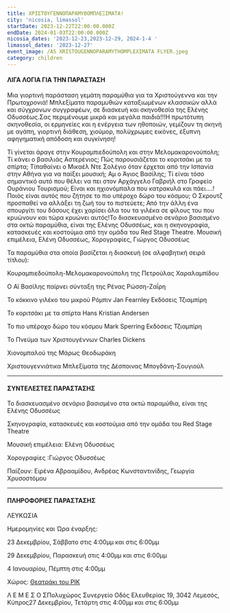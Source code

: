 ```yaml
---
title: ΧΡΙΣΤΟΥΓΕΝΝΟΠΑΡΑΜΥΘΟΜΠΛΕΞΙΜΑΤΑ!
city: 'nicosia, limassol'
startDate: 2023-12-22T22:00:00.000Z
endDate: 2024-01-03T22:00:00.000Z
nicosia_dates: '2023-12-23,2023-12-29, 2024-1-4 '
limassol_dates: '2023-12-27'
event_image: /A5 XRISTOUGENNOPARAMYTHOMPLEXIMATA FLYER.jpeg
category: children
---
```


#### ΛΙΓΑ ΛΟΓΙΑ ΓΙΑ ΤΗΝ ΠΑΡΑΣΤΑΣΗ

Μια γιορτινή παράσταση	γεμάτη παραμύθια	για τα Χριστούγεννα	και την Πρωτοχρονιά!	Μπλεξίματα	παραμυθιών	καταξιωμένων	κλασσικών	αλλά και σύγχρονων συγγραφέων, σε διασκευή και σκηνοθεσία της Ελένης Οδυσσέως.Σας περιμένουμε μικρά και μεγάλα παιδιά!!!Η πρωτότυπη σκηνοθεσία, οι ερμηνείες και η ενέργεια των ηθοποιών, γεμίζουν τη σκηνή με αγάπη, γιορτινή διάθεση, χιούμορ, πολύχρωμες εικόνες, έξυπνη αφηγηματική απόδοση και συγκίνηση!

Τί γίνεται άραγε στην Κουραμπιεδούπολη και στην Μελομακαρονούπολη; Τί κάνει ο βασιλιάς Αστερένιος; Πώς παρουσιάζεται το κοριτσάκι με τα σπίρτα; Τί​παθαίνει ο Μικαέλ Ντε Σολέγιο όταν έρχεται από την Ισπανία στην Αθήνα για να παίξει μουσική; Αμ ο Άγιος Βασίλης; Τί είναι τόσο σημαντικό αυτό που θέλει να πει στον Αρχάγγελο Γαβριήλ στο Γραφείο Ουράνιου Τουρισμού; Είναι και ηχιονόμπαλα που κατρακυλά και πάει….! Ποιός είναι αυτός που ζήτησε το πιο υπέροχο δώρο του κόσμου; Ο Σκρουτζ προσπαθεί να αλλάξει τη ζωή του το πιστεύετε; Από την άλλη ένα σπουργίτι του δάσους έχει χαρίσει όλα του τα γιλέκα σε φίλους του που κρυώνουν και τώρα κρυώνει αυτός!Το διασκευασμένο σενάριο βασισμένο στα οκτώ παραμύθια, είναι της Ελένης Οδυσσέως, και η σκηνογραφία, κατασκευές και κοστούμια από την ομάδα του Red Stage Theatre. Μουσική επιμέλεια, Ελένη Οδυσσέως, Χορογραφίες, Γιώργος Οδυσσέως

Τα παραμύθια στα οποία βασίζεται η διασκευή (σε αλφαβητική σειρά τίτλου):

Κουραμπιεδούπολη-Μελομακαρονούπολη της Πετρούλας Χαραλαμπίδου

Ο Αϊ Βασίλης παίρνει σύνταξη της Ρένας Ρώσση-Ζαΐρη

Το κόκκινο γιλέκο του μικρού Ρόμπιν	Jan Fearnley	Εκδόσεις Τζιαμπίρη

Το κοριτσάκι με τα σπίρτα	Hans Kristian Andersen

Το πιο υπέροχο δώρο του κόσμου Mark Sperring	Εκδόσεις Τζιαμπίρη

Το Πνεύμα των Χριστουγέννων	Charles Dickens

Χιονομπαλού της Μάρως Θεοδωράκη

Χριστουγεννιάτικα Μπλεξίματα της Δέσποινας Μπογδάνη-Σουγιούλ

***

#### ΣΥΝΤΕΛΕΣΤΕΣ ΠΑΡΑΣΤΑΣΗΣ

Το διασκευασμένο σενάριο βασισμένο στα οκτώ παραμύθια, είναι της Ελένης Οδυσσέως

Σκηνογραφία, κατασκευές και κοστούμια από την ομάδα του Red Stage Theatre

Μουσική επιμέλεια: Ελένη Οδυσσέως

Χορογραφίες :Γιώργος Οδυσσέως

Παίζουν: Ειρένα Αβρααμίδου, Ανδρέας Κωνσταντινίδης, Γεωργία Χρυσοστόμου

***

#### ΠΛΗΡΟΦΟΡΙΕΣ ΠΑΡΑΣΤΑΣΗΣ

ΛΕΥΚΩΣΙΑ

Ημερομηνίες και Ώρα έναρξης: 

23 Δεκεμβρίου, Σάββατο στις 4:00μμ και στις 6:00μμ

29 Δεκεμβρίου, Παρασκευή στις 4:00μμ και στις 6:00μμ

4 Ιανουαρίου, Πέμπτη στις 4:00μμ 

Χώρος:  [Θεατράκι του ΡΙΚ](https://www.google.com/maps/place/Cyprus+Broadcasting+Corporation/@35.1263687,33.3505209,14z/data=!4m10!1m2!2m1!1zzrjOtc6xz4TPgc6xzrrOuSDPgc65zro!3m6!1s0x14de19d00311c797:0xc356aa23568af3d8!8m2!3d35.1468717!4d33.3829773!15sChfOuM61zrHPhM-BzrHOus65IM-BzrnOuloZIhfOuM61zrHPhM-BzrHOus65IM-BzrnOupIBEnRlbGV2aXNpb25fc3RhdGlvbpoBI0NoWkRTVWhOTUc5blMwVkpRMEZuU1VSS0xWbHRVVmRCRUFF4AEA!16s%2Fg%2F1tfy4r6v?entry=ttu) 

Λ Ε Μ Ε Σ Ο ΣΠολυχώρος Συνεργείο	Οδός Ελευθερίας 19, 3042 Λεμεσός, Κύπρος27 Δεκεμβρίου, Τετάρτη στις 4:00μμ και στις 6:00μμ
